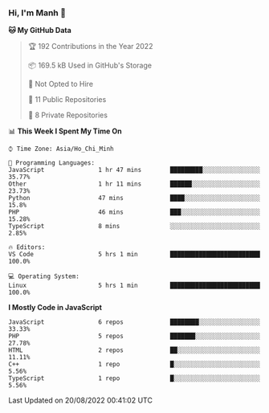 ### Hi, I'm Manh 👋

<!--START_SECTION:waka-->
**🐱 My GitHub Data** 

> 🏆 192 Contributions in the Year 2022
 > 
> 📦 169.5 kB Used in GitHub's Storage 
 > 
> 🚫 Not Opted to Hire
 > 
> 📜 11 Public Repositories 
 > 
> 🔑 8 Private Repositories  
 > 
📊 **This Week I Spent My Time On** 

```text
⌚︎ Time Zone: Asia/Ho_Chi_Minh

💬 Programming Languages: 
JavaScript               1 hr 47 mins        █████████░░░░░░░░░░░░░░░░   35.77% 
Other                    1 hr 11 mins        ██████░░░░░░░░░░░░░░░░░░░   23.73% 
Python                   47 mins             ████░░░░░░░░░░░░░░░░░░░░░   15.8% 
PHP                      46 mins             ███░░░░░░░░░░░░░░░░░░░░░░   15.28% 
TypeScript               8 mins              ░░░░░░░░░░░░░░░░░░░░░░░░░   2.85%

🔥 Editors: 
VS Code                  5 hrs 1 min         █████████████████████████   100.0%

💻 Operating System: 
Linux                    5 hrs 1 min         █████████████████████████   100.0%

```

**I Mostly Code in JavaScript** 

```text
JavaScript               6 repos             ████████░░░░░░░░░░░░░░░░░   33.33% 
PHP                      5 repos             ███████░░░░░░░░░░░░░░░░░░   27.78% 
HTML                     2 repos             ██░░░░░░░░░░░░░░░░░░░░░░░   11.11% 
C++                      1 repo              █░░░░░░░░░░░░░░░░░░░░░░░░   5.56% 
TypeScript               1 repo              █░░░░░░░░░░░░░░░░░░░░░░░░   5.56%

```



 Last Updated on 20/08/2022 00:41:02 UTC
<!--END_SECTION:waka-->
